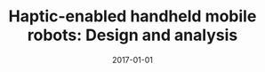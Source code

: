 ---
title: "Haptic-enabled handheld mobile robots: Design and analysis"
collection: publications
permalink: /publication/2017-01-01-Haptic-enabled-handheld-mobile-robots-Design-and-analysis
date: 2017-01-01
venue: 'In the proceedings of Proceedings of the 2017 CHI Conference on Human Factors in Computing Systems'
citation: ' Ayberk {\&quot;O}zg{\&quot;u}r,  Wafa Johal,  Francesco Mondada,  Pierre Dillenbourg, &quot;Haptic-enabled handheld mobile robots: Design and analysis.&quot; In the proceedings of Proceedings of the 2017 CHI Conference on Human Factors in Computing Systems, 2017.'
---